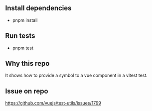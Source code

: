 
## Install dependencies 
- pnpm install

## Run tests
- pnpm test

## Why this repo
It shows how to provide a symbol to a vue component in a vitest test.

## Issue on repo
https://github.com/vuejs/test-utils/issues/1799